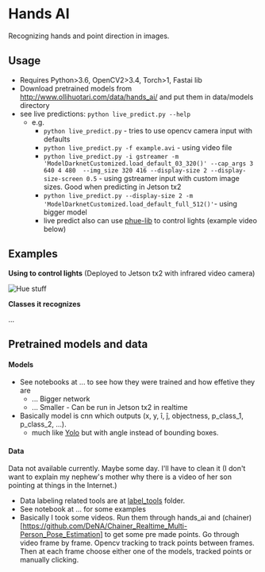 # Hands AI

Recognizing hands and point direction in images.

## Usage

- Requires Python>3.6, OpenCV2>3.4, Torch>1, Fastai lib
- Download pretrained models from http://www.ollihuotari.com/data/hands_ai/ and put them in data/models directory
- see live predictions: `python live_predict.py --help`
  - e.g.
    - `python live_predict.py` - tries to use opencv camera input with defaults
    - `python live_predict.py -f example.avi` - using video file
    - `python live_predict.py -i gstreamer -m 'ModelDarknetCustomized.load_default_03_320()' --cap_args 3 640 4 480  --img_size 320 416 --display-size 2 --display-size-screen 0.5` - using gstreamer input with custom image sizes. Good when predicting in Jetson tx2
    - `python live_predict.py --display-size 2 -m 'ModelDarknetCustomized.load_default_full_512()'`- using bigger model
    - live predict also can use [phue-lib](https://github.com/studioimaginaire/phue) to control lights (example video below)

## Examples

**Using to control lights** (Deployed to Jetson tx2 with infrared video camera)

![Hue stuff](https://uc2d29f43de42ca7a41b4f66a48f.previews.dropboxusercontent.com/p/orig/AAQaqFTi336ag9zVpWGhPaWU6yP9HyBfV9VzUN75h6DXQgi3kB4RHilBgIzPmCkgCaEZJGzfcjgpjZ_T3sNfBgEbgt9i9WNWBAfcFyeHWylqaR2BI0Fo33njsnEk1LYXVi2jRo0d38VHuix4Hun1EuFz0oESh7sZ8q7NQFKxW7WAmgRhIQuZy-AwzfrhAFcp1yiobfOnxBwdad70m8MSkb5s/p.gif?size=416x320&size_mode=3)

**Classes it recognizes**

...

## Pretrained models and data

#### Models

- See notebooks at ... to see how they were trained and how effetive they are
  - ... Bigger network
  - ... Smaller - Can be run in Jetson tx2 in realtime
- Basically model is cnn which outputs (x, y, &#238;, &#309;, objectness, p_class_1, p_class_2, ...).
  - much like [Yolo](https://pjreddie.com/darknet/yolo/) but with angle instead of bounding boxes.

#### Data

Data not available currently. Maybe some day. I'll have to clean it (I don't want to explain my nephew's mother why there is a video of her son pointing at things in the Internet.)

- Data labeling related tools are at [label_tools](https://github.com/holli/hands_ai/tree/master/label_tools) folder.
- See notebook at ... for some examples
- Basically I took some videos. Run them through hands_ai and (chainer)[https://github.com/DeNA/Chainer_Realtime_Multi-Person_Pose_Estimation] to get some pre made points. Go through video frame by frame. Opencv tracking to track points between frames. Then at each frame choose either one of the models, tracked points or manually clicking.







